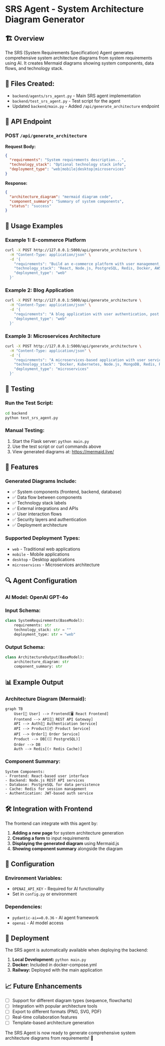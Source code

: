 # SRS Agent - System Architecture Diagram Generator

## 🏗️ **Overview**
The SRS (System Requirements Specification) Agent generates comprehensive system architecture diagrams from system requirements using AI. It creates Mermaid diagrams showing system components, data flows, and technology stack.

## 📁 **Files Created:**
- `backend/agents/srs_agent.py` - Main SRS agent implementation
- `backend/test_srs_agent.py` - Test script for the agent
- Updated `backend/main.py` - Added `/api/generate_architecture` endpoint

## 🚀 **API Endpoint**

### **POST `/api/generate_architecture`**

**Request Body:**
```json
{
  "requirements": "System requirements description...",
  "technology_stack": "Optional technology stack info",
  "deployment_type": "web|mobile|desktop|microservices"
}
```

**Response:**
```json
{
  "architecture_diagram": "mermaid diagram code",
  "component_summary": "Summary of system components",
  "status": "success"
}
```

## 🔧 **Usage Examples**

### **Example 1: E-commerce Platform**
```bash
curl -X POST http://127.0.0.1:5000/api/generate_architecture \
  -H "Content-Type: application/json" \
  -d '{
    "requirements": "Build an e-commerce platform with user management, product catalog, shopping cart, payment processing, and admin dashboard.",
    "technology_stack": "React, Node.js, PostgreSQL, Redis, Docker, AWS",
    "deployment_type": "web"
  }'
```

### **Example 2: Blog Application**
```bash
curl -X POST http://127.0.0.1:5000/api/generate_architecture \
  -H "Content-Type: application/json" \
  -d '{
    "requirements": "A blog application with user authentication, post creation, comments, and admin panel.",
    "deployment_type": "web"
  }'
```

### **Example 3: Microservices Architecture**
```bash
curl -X POST http://127.0.0.1:5000/api/generate_architecture \
  -H "Content-Type: application/json" \
  -d '{
    "requirements": "A microservices-based application with user service, order service, payment service, and notification service.",
    "technology_stack": "Docker, Kubernetes, Node.js, MongoDB, Redis, RabbitMQ",
    "deployment_type": "microservices"
  }'
```

## 🧪 **Testing**

### **Run the Test Script:**
```bash
cd backend
python test_srs_agent.py
```

### **Manual Testing:**
1. Start the Flask server: `python main.py`
2. Use the test script or curl commands above
3. View generated diagrams at: https://mermaid.live/

## 🎯 **Features**

### **Generated Diagrams Include:**
- ✅ System components (frontend, backend, database)
- ✅ Data flow between components
- ✅ Technology stack labels
- ✅ External integrations and APIs
- ✅ User interaction flows
- ✅ Security layers and authentication
- ✅ Deployment architecture

### **Supported Deployment Types:**
- `web` - Traditional web applications
- `mobile` - Mobile applications
- `desktop` - Desktop applications
- `microservices` - Microservices architecture

## 🔍 **Agent Configuration**

### **AI Model:** OpenAI GPT-4o
### **Input Schema:**
```python
class SystemRequirements(BaseModel):
    requirements: str
    technology_stack: str = ""
    deployment_type: str = "web"
```

### **Output Schema:**
```python
class ArchitectureOutput(BaseModel):
    architecture_diagram: str
    component_summary: str
```

## 📊 **Example Output**

### **Architecture Diagram (Mermaid):**
```mermaid
graph TB
    User[👤 User] --> Frontend[🖥️ React Frontend]
    Frontend --> API[🔗 REST API Gateway]
    API --> Auth[🔐 Authentication Service]
    API --> Product[📦 Product Service]
    API --> Order[🛒 Order Service]
    Product --> DB[(🗄️ PostgreSQL)]
    Order --> DB
    Auth --> Redis[(⚡ Redis Cache)]
```

### **Component Summary:**
```
System Components:
- Frontend: React-based user interface
- Backend: Node.js REST API services
- Database: PostgreSQL for data persistence
- Cache: Redis for session management
- Authentication: JWT-based auth service
```

## 🛠️ **Integration with Frontend**

The frontend can integrate with this agent by:

1. **Adding a new page** for system architecture generation
2. **Creating a form** to input requirements
3. **Displaying the generated diagram** using Mermaid.js
4. **Showing component summary** alongside the diagram

## 🔧 **Configuration**

### **Environment Variables:**
- `OPENAI_API_KEY` - Required for AI functionality
- Set in `config.py` or environment

### **Dependencies:**
- `pydantic-ai==0.0.36` - AI agent framework
- `openai` - AI model access

## 🚀 **Deployment**

The SRS agent is automatically available when deploying the backend:

1. **Local Development:** `python main.py`
2. **Docker:** Included in docker-compose.yml
3. **Railway:** Deployed with the main application

## 📈 **Future Enhancements**

- [ ] Support for different diagram types (sequence, flowcharts)
- [ ] Integration with popular architecture tools
- [ ] Export to different formats (PNG, SVG, PDF)
- [ ] Real-time collaboration features
- [ ] Template-based architecture generation

The SRS Agent is now ready to generate comprehensive system architecture diagrams from requirements! 🎉
